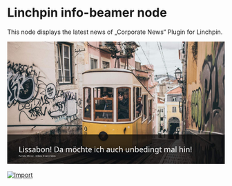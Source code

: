 # Linchpin info-beamer node

This node displays the latest news of „Corporate News“ Plugin for Linchpin.

![Example content from demonstration.linchpin-intranet.com](example.png)


[![Import](https://cdn.infobeamer.com/s/img/import.png)](https://info-beamer.com/use?url=https://github.com/seibert-media/confluence-info-beamer)
